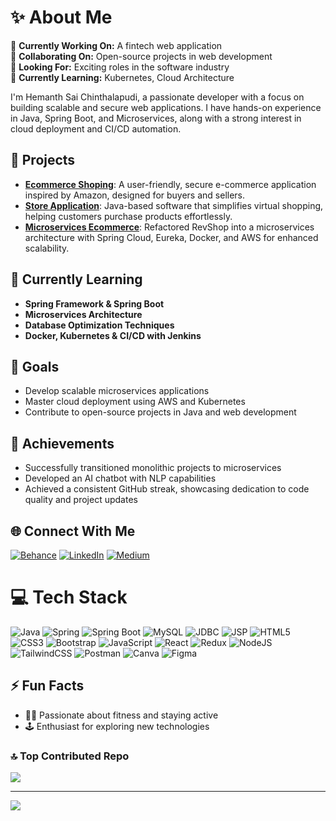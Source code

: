 # ✨ About Me

🌌 **Currently Working On:** A fintech web application  
🔷 **Collaborating On:** Open-source projects in web development  
🤝 **Looking For:** Exciting roles in the software industry  
🌱 **Currently Learning:** Kubernetes, Cloud Architecture


I'm Hemanth Sai Chinthalapudi, a passionate developer with a focus on building scalable and secure web applications. I have hands-on experience in Java, Spring Boot, and Microservices, along with a strong interest in cloud deployment and CI/CD automation.

## 🚀 Projects
- **[Ecommerce Shoping](https://github.com/hemanthsaich/OnlineShopingApp)**: A user-friendly, secure e-commerce application inspired by Amazon, designed for buyers and sellers.
- **[Store Application](https://github.com/hemanthsaich/StoreApplication)**: Java-based software that simplifies virtual shopping, helping customers purchase products effortlessly.
- **[Microservices Ecommerce](https://github.com/hemanthsaich/Revshop_p2)**: Refactored RevShop into a microservices architecture with Spring Cloud, Eureka, Docker, and AWS for enhanced scalability.

## 🌱 Currently Learning
- **Spring Framework & Spring Boot**
- **Microservices Architecture**
- **Database Optimization Techniques**
- **Docker, Kubernetes & CI/CD with Jenkins**

## 🎯 Goals
- Develop scalable microservices applications
- Master cloud deployment using AWS and Kubernetes
- Contribute to open-source projects in Java and web development

## 🏅 Achievements
- Successfully transitioned monolithic projects to microservices
- Developed an AI chatbot with NLP capabilities
- Achieved a consistent GitHub streak, showcasing dedication to code quality and project updates

## 🌐 Connect With Me
[![Behance](https://img.shields.io/badge/Behance-1769ff?logo=behance&logoColor=white)](https://behance.net/hemanthsai13)
[![LinkedIn](https://img.shields.io/badge/LinkedIn-%230077B5.svg?logo=linkedin&logoColor=white)](https://linkedin.com/in/hemanthsaich)
[![Medium](https://img.shields.io/badge/Medium-12100E?logo=medium&logoColor=white)](https://medium.com/@hemanthsaich)

# 💻 Tech Stack
![Java](https://img.shields.io/badge/java-%23ED8B00.svg?style=plastic&logo=openjdk&logoColor=white) 
![Spring](https://img.shields.io/badge/spring-%236DB33F.svg?style=plastic&logo=spring&logoColor=white) 
![Spring Boot](https://img.shields.io/badge/springboot-%236DB33F.svg?style=plastic&logo=springboot&logoColor=white) 
![MySQL](https://img.shields.io/badge/mysql-%2300000f.svg?style=plastic&logo=mysql&logoColor=white) 
![JDBC](https://img.shields.io/badge/jdbc-%23007396.svg?style=plastic&logo=java&logoColor=white) 
![JSP](https://img.shields.io/badge/jsp-%23E34F26.svg?style=plastic&logo=html5&logoColor=white) 
![HTML5](https://img.shields.io/badge/html5-%23E34F26.svg?style=plastic&logo=html5&logoColor=white) 
![CSS3](https://img.shields.io/badge/css3-%231572B6.svg?style=plastic&logo=css3&logoColor=white) 
![Bootstrap](https://img.shields.io/badge/bootstrap-%238511FA.svg?style=plastic&logo=bootstrap&logoColor=white) 
![JavaScript](https://img.shields.io/badge/javascript-%23F7DF1E.svg?style=plastic&logo=javascript&logoColor=black) 
![React](https://img.shields.io/badge/react-%2320232a.svg?style=plastic&logo=react&logoColor=%2361DAFB) 
![Redux](https://img.shields.io/badge/redux-%23593d88.svg?style=plastic&logo=redux&logoColor=white) 
![NodeJS](https://img.shields.io/badge/node.js-6DA55F?style=plastic&logo=node.js&logoColor=white) 
![TailwindCSS](https://img.shields.io/badge/tailwindcss-%2338B2AC.svg?style=plastic&logo=tailwind-css&logoColor=white) 
![Postman](https://img.shields.io/badge/Postman-FF6C37?style=plastic&logo=postman&logoColor=white) 
![Canva](https://img.shields.io/badge/Canva-%2300C4CC.svg?style=plastic&logo=Canva&logoColor=white) 
![Figma](https://img.shields.io/badge/figma-%23F24E1E.svg?style=plastic&logo=figma&logoColor=white)




## ⚡ Fun Facts
- 🏋️‍♂️ Passionate about fitness and staying active
- 🕹️ Enthusiast for exploring new technologies

### 🔝 Top Contributed Repo
![](https://github-contributor-stats.vercel.app/api?username=hemanthsaich&limit=5&theme=dark&combine_all_yearly_contributions=true)

---
[![](https://visitcount.itsvg.in/api?id=hemanthsaich&icon=0&color=0)](https://visitcount.itsvg.in)
